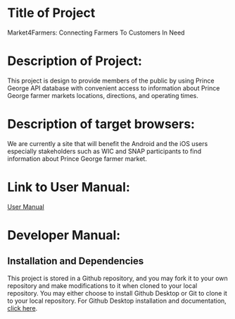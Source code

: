 # Title of Project
Market4Farmers: Connecting Farmers To Customers In Need

# Description of Project: 
This project is design to provide members of the public by using Prince George API database  with convenient access to information about Prince George farmer markets 
locations, directions, and operating times.

# Description of target browsers:
We are currently a site that will benefit the Android and the iOS users especially stakeholders such as WIC and SNAP participants to find information about Prince George
farmer market.

# Link to User Manual:
[User Manual](https://github.com/ericTle1/inst377_jedim/blob/main/docs/user.md)

# Developer Manual:
## Installation and Dependencies
This project is stored in a Github repository, and you may fork it to your own repository and make modifications to it when cloned to your local repository. You may either choose to install Github Desktop or Git to clone it to your local repository. For Github Desktop installation and documentation, [click here](https://desktop.github.com/). 
